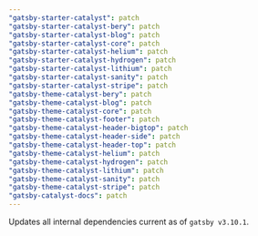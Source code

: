 ```yaml
---
"gatsby-starter-catalyst": patch
"gatsby-starter-catalyst-bery": patch
"gatsby-starter-catalyst-blog": patch
"gatsby-starter-catalyst-core": patch
"gatsby-starter-catalyst-helium": patch
"gatsby-starter-catalyst-hydrogen": patch
"gatsby-starter-catalyst-lithium": patch
"gatsby-starter-catalyst-sanity": patch
"gatsby-starter-catalyst-stripe": patch
"gatsby-theme-catalyst-bery": patch
"gatsby-theme-catalyst-blog": patch
"gatsby-theme-catalyst-core": patch
"gatsby-theme-catalyst-footer": patch
"gatsby-theme-catalyst-header-bigtop": patch
"gatsby-theme-catalyst-header-side": patch
"gatsby-theme-catalyst-header-top": patch
"gatsby-theme-catalyst-helium": patch
"gatsby-theme-catalyst-hydrogen": patch
"gatsby-theme-catalyst-lithium": patch
"gatsby-theme-catalyst-sanity": patch
"gatsby-theme-catalyst-stripe": patch
"gatsby-catalyst-docs": patch
---
```


Updates all internal dependencies current as of `gatsby v3.10.1`.
